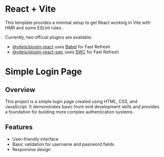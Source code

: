 # React + Vite

This template provides a minimal setup to get React working in Vite with HMR and some ESLint rules.

Currently, two official plugins are available:

- [@vitejs/plugin-react](https://github.com/vitejs/vite-plugin-react/blob/main/packages/plugin-react/README.md) uses [Babel](https://babeljs.io/) for Fast Refresh
- [@vitejs/plugin-react-swc](https://github.com/vitejs/vite-plugin-react-swc) uses [SWC](https://swc.rs/) for Fast Refresh


# Simple Login Page

## Overview

This project is a simple login page created using HTML, CSS, and JavaScript. It demonstrates basic front-end development skills and provides a foundation for building more complex authentication systems.

## Features

- User-friendly interface
- Basic validation for username and password fields
- Responsive design
